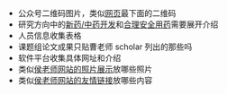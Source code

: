 - 公众号二维码图片，类似[网页](https://biohai.github.io/)最下面的二维码
- 研究方向中的[新药/中药开发](https://team.csu.edu.cn/cbdd/zh_CN/yjfx/193579/list/index.htm)和[合理安全用药](https://team.csu.edu.cn/cbdd/zh_CN/yjfx/193579/list/index.htm)需要展开介绍
- 人员信息收集表格
- 课题组论文成果只贴曹老师 scholar 列出的那些吗
- 软件平台收集具体网址和介绍
- 类似[侯老师网站的照片展示](http://cadd.zju.edu.cn/gallery)放哪些照片
- 类似[侯老师网站的友情链接](http://cadd.zju.edu.cn/link#section-1)放哪些内容
